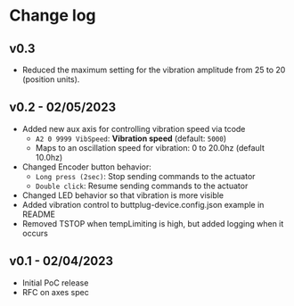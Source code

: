 # Change log

## v0.3
- Reduced the maximum setting for the vibration amplitude from 25 to 20 (position units).

## v0.2 - 02/05/2023
- Added new aux axis for controlling vibration speed via tcode
  - `A2 0 9999 VibSpeed`: **Vibration speed** (default: `5000`)
  - Maps to an oscillation speed for vibration: 0 to 20.0hz (default 10.0hz)
- Changed Encoder button behavior:
  - `Long press (2sec)`: Stop sending commands to the actuator
  - `Double click`: Resume sending commands to the actuator
- Changed LED behavior so that vibration is more visible
- Added vibration control to buttplug-device.config.json example in README
- Removed TSTOP when tempLimiting is high, but added logging when it occurs

## v0.1 - 02/04/2023
- Initial PoC release
- RFC on axes spec

